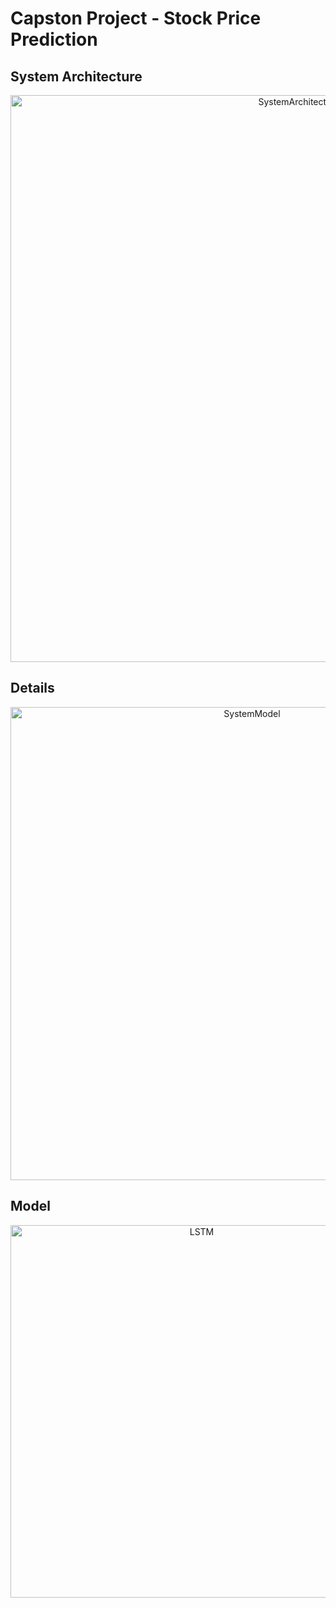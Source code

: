 # Capston Project - Stock Price Prediction

## System Architecture
<p align="center"><img width="907" alt="SystemArchitecture" src="https://user-images.githubusercontent.com/48133047/114313117-28ca1580-9b30-11eb-8673-9c4100cbb816.png"></p>

## Details
<p align="center"><img width="757" alt="SystemModel" src="https://user-images.githubusercontent.com/48133047/114313124-2cf63300-9b30-11eb-89d2-9c6a04872be0.png"></p>

## Model
<p align="center"><img width="596" alt="LSTM" src="https://user-images.githubusercontent.com/48133047/114313128-3089ba00-9b30-11eb-99b6-0d2585ba9a9c.png"></p>
